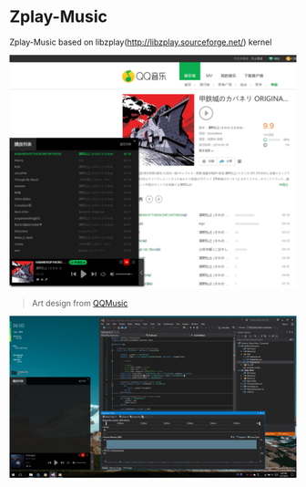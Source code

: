 # Zplay-Music
Zplay-Music based on libzplay(http://libzplay.sourceforge.net/) kernel


![Zplay Art Design](https://raw.githubusercontent.com/xieguigang/Zplay-Music/master/media/ArtDesign.png)
> Art design from [QQMusic](http://y.qq.com/#type=index)

![](https://raw.githubusercontent.com/xieguigang/Zplay-Music/master/media/2016-05-27%20(4).png)
